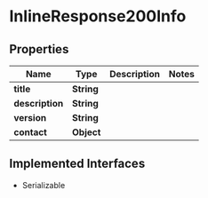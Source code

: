 

# InlineResponse200Info


## Properties

Name | Type | Description | Notes
------------ | ------------- | ------------- | -------------
**title** | **String** |  | 
**description** | **String** |  | 
**version** | **String** |  | 
**contact** | **Object** |  | 


## Implemented Interfaces

* Serializable


